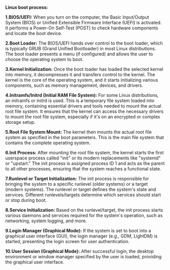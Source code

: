 **Linux boot process:**

**1.BIOS/UEFI:** 
When you turn on the computer, the Basic Input/Output System (BIOS) or 
Unified Extensible Firmware Interface (UEFI) is activated. It performs a Power-On Self-Test (POST) 
to check hardware components and locate the boot device.

**2.Boot Loader:** 
The BIOS/UEFI hands over control to the boot loader, 
which is typically GRUB (Grand Unified Bootloader) in most Linux distributions. 
The boot loader presents a menu (if configured) and allows the user to choose the operating system to boot.

**3.Kernel Initialization:** 
Once the boot loader has loaded the selected kernel into memory, 
it decompresses it and transfers control to the kernel. 
The kernel is the core of the operating system, and it starts initializing 
various components, such as memory management, devices, and drivers.

**4.Initramfs/Initrd (Initial RAM File System):** 
For some Linux distributions, an initramfs or initrd is used. This is a temporary file system loaded into memory, 
containing essential drivers and tools needed to mount the actual root file system.
It ensures that the kernel can access the necessary drivers to mount the root file system,
especially if it's on an encrypted or complex storage setup.

**5.Root File System Mount:** 
The kernel then mounts the actual root file system as specified in the boot parameters.
This is the main file system that contains the complete operating system.

**6.Init Process:** 
After mounting the root file system, the kernel starts the first userspace process called "init" or its 
modern replacements like "systemd" or "upstart." The init process is assigned process ID 1 and acts as the parent 
to all other processes, ensuring that the system reaches a functional state.

**7.Runlevel or Target Initialization:** 
The init process is responsible for bringing the system 
to a specific runlevel (older systems) or a target (modern systems). The runlevel or target defines 
the system's state and services. Different runlevels/targets determine which services should start or stop during boot.

**8.Service Initialization:** 
Based on the runlevel/target, the init process starts various daemons and services 
required for the system's operation, such as networking, system logging, and more.

**9.Login Manager (Graphical Mode):** 
If the system is set to boot into a graphical user interface (GUI), the login manager 
(e.g., GDM, LightDM) is started, presenting the login screen for user authentication.

**10.User Session (Graphical Mode):** 
After successful login, the desktop environment or window manager 
specified by the user is loaded, providing the graphical user interface.
